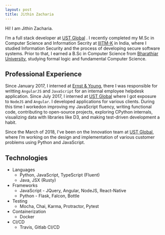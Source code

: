 ```yaml
---
layout: post
title: Jithin Zacharia
---
```


<div class="message">
  Hi! I am Jithin Zacharia.
</div>

I’m a full stack developer at <a href="https://www.ust-global.com/">UST Global</a> . I recently completed my M.Sc in Computer Science and Information Secrity at <a href="https://www.iiitmk.ac.in/">IIITM-K</a> in India, where I studied Information Security and the process of developing secure software systems. Prior to that, I earned a B.Sc in Computer Science from <a href="https://www.b-u.ac.in/">Bharathiar University</a>, studying formal logic and fundamental Computer Science.

## Professional Experience

Since January 2017, I interned at <a href="https://www.ey.com/">Ernst & Young</a>, there I was responsible for writting `AngularJS` and `JavaScript` for an internal employee helpdesk application. Since July 2017, I interned at <a href="https://www.ust-global.com/">UST Global</a> where I got exposure to `NodeJS` and `Angular`. I developed applications for various clients.
During this time I workedon improving my JavaScript fluency, writing functional code, contributing to open-source projects, exploring CPython internals, visualizing data with libraries like D3, and making test-driven development a habit.

Since the March of 2018, I’ve been on the Innovation team at <a href="https://www.ust-global.com/">UST Global</a>, where I’m working on the design and implementation of various customer problems using Python and JavaScript.

## Technologies

* Languages
    * Python, JavaScript, TypeScript (Fluent)
    * Java, JSX (Rusty)
* Frameworks
    * JavaScript - JQuery, Angular, NodeJS, React-Native
    * Python - Flask, Falcon, Bottle
* Testing
    * Mocha, Chai, Karma, Protractor, Pytest
* Containerization
    * Docker
* CI/CD
    * Travis, Gitlab CI/CD


